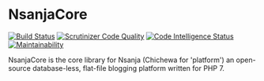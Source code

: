 # NsanjaCore

[![Build Status](https://scrutinizer-ci.com/g/ColonelBlimp/NsanjaCore/badges/build.png?b=master)](https://scrutinizer-ci.com/g/ColonelBlimp/NsanjaCore/build-status/master)
[![Scrutinizer Code Quality](https://scrutinizer-ci.com/g/ColonelBlimp/NsanjaCore/badges/quality-score.png?b=master)](https://scrutinizer-ci.com/g/ColonelBlimp/NsanjaCore/?branch=master)
[![Code Intelligence Status](https://scrutinizer-ci.com/g/ColonelBlimp/NsanjaCore/badges/code-intelligence.svg?b=master)](https://scrutinizer-ci.com/code-intelligence)
[![Maintainability](https://api.codeclimate.com/v1/badges/ed29b9aa12d0831cccde/maintainability)](https://codeclimate.com/github/ColonelBlimp/NsanjaCore/maintainability)

NsanjaCore is the core library for Nsanja (Chichewa for 'platform') an open-source database-less, flat-file blogging platform written for PHP 7.